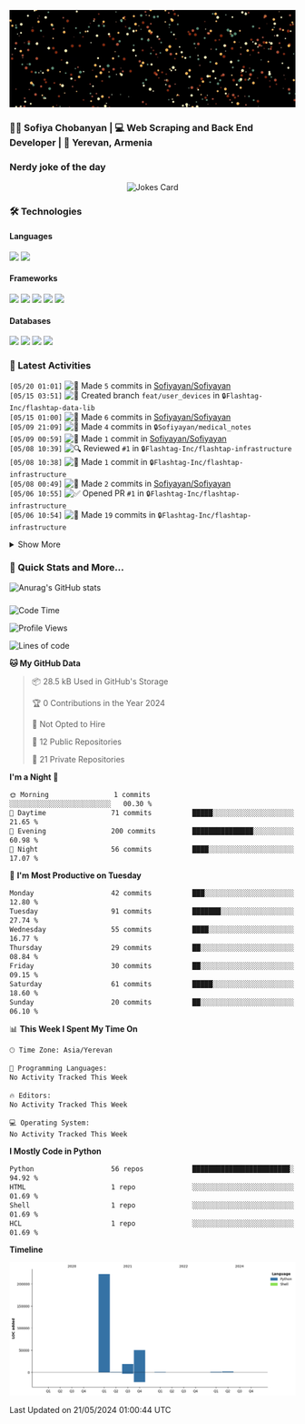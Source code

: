 <p align="center">
  <img src="images/github.gif" alt="Hello, I am Sofiya" />
</p>

<h3> 👩‍💻 Sofiya Chobanyan | 💻 Web Scraping and Back End Developer | 📍 Yerevan, Armenia </h3>


### Nerdy joke of the day

<p align="center">
<img src="https://readme-jokes.vercel.app/api?theme=tokyonight" alt="Jokes Card" />
</p>

### 🛠️ Technologies

#### Languages

<code><img height="30" src="https://img.shields.io/badge/python-3670A0?style=for-the-badge&logo=python&logoColor=ffdd54"></code>
<code><img height="30" src="https://img.shields.io/badge/c++-%2300599C.svg?style=for-the-badge&logo=c%2B%2B&logoColor=white"></code>

#### Frameworks

<code><img height="30" src="https://img.shields.io/badge/django-%23092E20.svg?style=for-the-badge&logo=django&logoColor=white"></code>
<code><img height="30" src="https://img.shields.io/badge/DJANGO-REST-ff1709?style=for-the-badge&logo=django&logoColor=white&color=ff1709&labelColor=gray"></code>
<code><img height="30" src="https://img.shields.io/badge/flask-%23000.svg?style=for-the-badge&logo=flask&logoColor=white"></code>
<code><img height="30" src="https://img.shields.io/badge/-Selenium-brightgreen"></code>
<code><img height="30" src="https://img.shields.io/badge/-Scrapy-green"></code>

#### Databases

<code><img height="30" src="https://img.shields.io/badge/postgres-%23316192.svg?style=for-the-badge&logo=postgresql&logoColor=white"></code>
<code><img height="30" src="https://img.shields.io/badge/sqlite-%2307405e.svg?style=for-the-badge&logo=sqlite&logoColor=white"></code>
<code><img height="30" src="https://img.shields.io/badge/MongoDB-%234ea94b.svg?style=for-the-badge&logo=mongodb&logoColor=white"></code>
<code><img height="30" src="https://img.shields.io/badge/redis-%23DD0031.svg?style=for-the-badge&logo=redis&logoColor=white"></code>


### 💫 Latest Activities

<!--START_SECTION:activity-->
`[05/20 01:01]` <img alt="📝" src="https://github.com/cheesits456/github-activity-readme/raw/master/icons/commit.png" align="top" height="18"> Made `5` commits in [Sofiyayan/Sofiyayan](https://github.com/Sofiyayan/Sofiyayan)  
`[05/15 03:51]` <img alt="📂" src="https://github.com/cheesits456/github-activity-readme/raw/master/icons/create-branch.png" align="top" height="18"> Created branch `feat/user_devices` in <span title="Private Repo">`🔒Flashtag-Inc/flashtap-data-lib`</span>  
`[05/15 01:00]` <img alt="📝" src="https://github.com/cheesits456/github-activity-readme/raw/master/icons/commit.png" align="top" height="18"> Made `6` commits in [Sofiyayan/Sofiyayan](https://github.com/Sofiyayan/Sofiyayan)  
`[05/09 21:09]` <img alt="📝" src="https://github.com/cheesits456/github-activity-readme/raw/master/icons/commit.png" align="top" height="18"> Made `4` commits in <span title="Private Repo">`🔒Sofiyayan/medical_notes`</span>  
`[05/09 00:59]` <img alt="📝" src="https://github.com/cheesits456/github-activity-readme/raw/master/icons/commit.png" align="top" height="18"> Made `1` commit in [Sofiyayan/Sofiyayan](https://github.com/Sofiyayan/Sofiyayan)  
`[05/08 10:39]` <img alt="🔍" src="https://github.com/cheesits456/github-activity-readme/raw/master/icons/review.png" align="top" height="18"> Reviewed `#1` in <span title="Private Repo">`🔒Flashtag-Inc/flashtap-infrastructure`</span>  
`[05/08 10:38]` <img alt="📝" src="https://github.com/cheesits456/github-activity-readme/raw/master/icons/commit.png" align="top" height="18"> Made `1` commit in <span title="Private Repo">`🔒Flashtag-Inc/flashtap-infrastructure`</span>  
`[05/08 00:49]` <img alt="📝" src="https://github.com/cheesits456/github-activity-readme/raw/master/icons/commit.png" align="top" height="18"> Made `2` commits in [Sofiyayan/Sofiyayan](https://github.com/Sofiyayan/Sofiyayan)  
`[05/06 10:55]` <img alt="✅" src="https://github.com/cheesits456/github-activity-readme/raw/master/icons/pr-open.png" align="top" height="18"> Opened PR `#1` in <span title="Private Repo">`🔒Flashtag-Inc/flashtap-infrastructure`</span>  
`[05/06 10:54]` <img alt="📝" src="https://github.com/cheesits456/github-activity-readme/raw/master/icons/commit.png" align="top" height="18"> Made `19` commits in <span title="Private Repo">`🔒Flashtag-Inc/flashtap-infrastructure`</span>  

<details><summary>Show More</summary>

`[05/06 10:54]` <img alt="📂" src="https://github.com/cheesits456/github-activity-readme/raw/master/icons/create-branch.png" align="top" height="18"> Created branch `feat/apigetaway_cloudwatch` in <span title="Private Repo">`🔒Flashtag-Inc/flashtap-infrastructure`</span>  
`[05/06 01:00]` <img alt="📝" src="https://github.com/cheesits456/github-activity-readme/raw/master/icons/commit.png" align="top" height="18"> Made `4` commits in [Sofiyayan/Sofiyayan](https://github.com/Sofiyayan/Sofiyayan)  
`[05/02 23:27]` <img alt="📝" src="https://github.com/cheesits456/github-activity-readme/raw/master/icons/commit.png" align="top" height="18"> Made `4` commits in <span title="Private Repo">`🔒Sofiyayan/medical_notes`</span>  
`[05/02 00:58]` <img alt="📝" src="https://github.com/cheesits456/github-activity-readme/raw/master/icons/commit.png" align="top" height="18"> Made `1` commit in [Sofiyayan/Sofiyayan](https://github.com/Sofiyayan/Sofiyayan)  
`[05/01 23:53]` <img alt="📝" src="https://github.com/cheesits456/github-activity-readme/raw/master/icons/commit.png" align="top" height="18"> Made `9` commits in <span title="Private Repo">`🔒Sofiyayan/medical_notes`</span>  
`[05/01 16:24]` <img alt="⭐" src="https://github.com/cheesits456/github-activity-readme/raw/master/icons/star.png" align="top" height="18"> Starred [dmontagu/fastapi-utils](https://github.com/dmontagu/fastapi-utils)  
`[05/01 11:47]` <img alt="⭐" src="https://github.com/cheesits456/github-activity-readme/raw/master/icons/star.png" align="top" height="18"> Starred [amisadmin/fastapi-user-auth](https://github.com/amisadmin/fastapi-user-auth)  
`[05/01 10:49]` <img alt="⭐" src="https://github.com/cheesits456/github-activity-readme/raw/master/icons/star.png" align="top" height="18"> Starred [taebow/fastapi-simple-login](https://github.com/taebow/fastapi-simple-login)  
`[05/01 01:03]` <img alt="📝" src="https://github.com/cheesits456/github-activity-readme/raw/master/icons/commit.png" align="top" height="18"> Made `1` commit in [Sofiyayan/Sofiyayan](https://github.com/Sofiyayan/Sofiyayan)  
`[04/30 20:42]` <img alt="⭐" src="https://github.com/cheesits456/github-activity-readme/raw/master/icons/star.png" align="top" height="18"> Starred [leonh/redis-streams-fastapi-chat](https://github.com/leonh/redis-streams-fastapi-chat)  
`[04/30 20:33]` <img alt="📝" src="https://github.com/cheesits456/github-activity-readme/raw/master/icons/commit.png" align="top" height="18"> Made `5` commits in <span title="Private Repo">`🔒Sofiyayan/medical_notes`</span>  
`[04/30 19:15]` <img alt="🎉" src="https://github.com/cheesits456/github-activity-readme/raw/master/icons/merge.png" align="top" height="18"> Merged PR `#1` in <span title="Private Repo">`🔒Sofiyayan/medical_notes`</span>  
`[04/30 19:14]` <img alt="✅" src="https://github.com/cheesits456/github-activity-readme/raw/master/icons/pr-open.png" align="top" height="18"> Opened PR `#1` in <span title="Private Repo">`🔒Sofiyayan/medical_notes`</span>  
`[04/30 19:12]` <img alt="📝" src="https://github.com/cheesits456/github-activity-readme/raw/master/icons/commit.png" align="top" height="18"> Made `2` commits in <span title="Private Repo">`🔒Sofiyayan/medical_notes`</span>  
`[04/30 19:12]` <img alt="📂" src="https://github.com/cheesits456/github-activity-readme/raw/master/icons/create-branch.png" align="top" height="18"> Created branch `master` in <span title="Private Repo">`🔒Sofiyayan/medical_notes`</span>  
`[04/30 19:08]` <img alt="📝" src="https://github.com/cheesits456/github-activity-readme/raw/master/icons/commit.png" align="top" height="18"> Made `1` commit in <span title="Private Repo">`🔒Sofiyayan/medical_notes`</span>  
`[04/30 19:08]` <img alt="❌" src="https://github.com/cheesits456/github-activity-readme/raw/master/icons/delete.png" align="top" height="18"> Deleted `master` from <span title="Private Repo">`🔒Sofiyayan/medical_notes`</span>  
`[04/30 19:08]` <img alt="📂" src="https://github.com/cheesits456/github-activity-readme/raw/master/icons/create-branch.png" align="top" height="18"> Created branch `main` in <span title="Private Repo">`🔒Sofiyayan/medical_notes`</span>  
`[04/30 16:33]` <img alt="📝" src="https://github.com/cheesits456/github-activity-readme/raw/master/icons/commit.png" align="top" height="18"> Made `1` commit in <span title="Private Repo">`🔒Sofiyayan/medical_notes`</span>  
`[04/30 16:33]` <img alt="📂" src="https://github.com/cheesits456/github-activity-readme/raw/master/icons/create-branch.png" align="top" height="18"> Created branch `master` in <span title="Private Repo">`🔒Sofiyayan/medical_notes`</span>  
`[04/30 16:33]` <img alt="➕" src="https://github.com/cheesits456/github-activity-readme/raw/master/icons/create-repo.png" align="top" height="18"> Created repository <span title="Private Repo">`🔒Sofiyayan/medical_notes`</span>  
`[04/30 00:58]` <img alt="📝" src="https://github.com/cheesits456/github-activity-readme/raw/master/icons/commit.png" align="top" height="18"> Made `1` commit in [Sofiyayan/Sofiyayan](https://github.com/Sofiyayan/Sofiyayan)  
`[04/29 13:28]` <img alt="📝" src="https://github.com/cheesits456/github-activity-readme/raw/master/icons/commit.png" align="top" height="18"> Made `4` commits in <span title="Private Repo">`🔒Flashtag-Inc/flashtap-lambda-video-api`</span>  
`[04/29 13:23]` <img alt="📝" src="https://github.com/cheesits456/github-activity-readme/raw/master/icons/commit.png" align="top" height="18"> Made `2` commits in <span title="Private Repo">`🔒Flashtag-Inc/flashtag-backend`</span>  
`[04/29 13:09]` <img alt="📝" src="https://github.com/cheesits456/github-activity-readme/raw/master/icons/commit.png" align="top" height="18"> Made `24` commits in <span title="Private Repo">`🔒Flashtag-Inc/flashtap-data-lib`</span>  
`[04/29 12:29]` <img alt="📝" src="https://github.com/cheesits456/github-activity-readme/raw/master/icons/commit.png" align="top" height="18"> Made `18` commits in <span title="Private Repo">`🔒Flashtag-Inc/flashtag-backend`</span>  
`[04/29 12:23]` <img alt="📝" src="https://github.com/cheesits456/github-activity-readme/raw/master/icons/commit.png" align="top" height="18"> Made `3` commits in <span title="Private Repo">`🔒Flashtag-Inc/flashtap-lambda-video-api`</span>  
`[04/29 12:23]` <img alt="🎉" src="https://github.com/cheesits456/github-activity-readme/raw/master/icons/merge.png" align="top" height="18"> Merged PR `#6` in <span title="Private Repo">`🔒Flashtag-Inc/flashtap-lambda-video-api`</span>  
`[04/29 00:59]` <img alt="📝" src="https://github.com/cheesits456/github-activity-readme/raw/master/icons/commit.png" align="top" height="18"> Made `5` commits in [Sofiyayan/Sofiyayan](https://github.com/Sofiyayan/Sofiyayan)  
`[04/24 15:39]` <img alt="📝" src="https://github.com/cheesits456/github-activity-readme/raw/master/icons/commit.png" align="top" height="18"> Made `2` commits in <span title="Private Repo">`🔒Flashtag-Inc/flashtap-data-lib`</span>  
`[04/24 00:59]` <img alt="📝" src="https://github.com/cheesits456/github-activity-readme/raw/master/icons/commit.png" align="top" height="18"> Made `1` commit in [Sofiyayan/Sofiyayan](https://github.com/Sofiyayan/Sofiyayan)  
`[04/23 10:59]` <img alt="📝" src="https://github.com/cheesits456/github-activity-readme/raw/master/icons/commit.png" align="top" height="18"> Made `1` commit in <span title="Private Repo">`🔒Flashtag-Inc/flashtag-backend`</span>  
`[04/23 10:57]` <img alt="🔍" src="https://github.com/cheesits456/github-activity-readme/raw/master/icons/review.png" align="top" height="18"> Reviewed `#44` in <span title="Private Repo">`🔒Flashtag-Inc/flashtap-data-lib`</span>  
`[04/23 00:58]` <img alt="📝" src="https://github.com/cheesits456/github-activity-readme/raw/master/icons/commit.png" align="top" height="18"> Made `1` commit in [Sofiyayan/Sofiyayan](https://github.com/Sofiyayan/Sofiyayan)  
`[04/22 23:33]` <img alt="✅" src="https://github.com/cheesits456/github-activity-readme/raw/master/icons/pr-open.png" align="top" height="18"> Opened PR `#7` in <span title="Private Repo">`🔒Flashtag-Inc/flashtap-lambda-video-api`</span>  
`[04/22 23:32]` <img alt="✅" src="https://github.com/cheesits456/github-activity-readme/raw/master/icons/pr-open.png" align="top" height="18"> Opened PR `#44` in <span title="Private Repo">`🔒Flashtag-Inc/flashtap-data-lib`</span>  
`[04/22 23:32]` <img alt="✅" src="https://github.com/cheesits456/github-activity-readme/raw/master/icons/pr-open.png" align="top" height="18"> Opened PR `#44` in <span title="Private Repo">`🔒Flashtag-Inc/flashtag-backend`</span>  
`[04/22 23:31]` <img alt="📂" src="https://github.com/cheesits456/github-activity-readme/raw/master/icons/create-branch.png" align="top" height="18"> Created branch `feat/admin_panel_changes` in <span title="Private Repo">`🔒Flashtag-Inc/flashtap-data-lib`</span>  
`[04/22 23:31]` <img alt="📝" src="https://github.com/cheesits456/github-activity-readme/raw/master/icons/commit.png" align="top" height="18"> Made `159` commits in <span title="Private Repo">`🔒Flashtag-Inc/flashtap-data-lib`</span>  
`[04/22 23:30]` <img alt="📂" src="https://github.com/cheesits456/github-activity-readme/raw/master/icons/create-branch.png" align="top" height="18"> Created branch `feat/post_status` in <span title="Private Repo">`🔒Flashtag-Inc/flashtap-lambda-video-api`</span>  
`[04/22 23:30]` <img alt="📝" src="https://github.com/cheesits456/github-activity-readme/raw/master/icons/commit.png" align="top" height="18"> Made `25` commits in <span title="Private Repo">`🔒Flashtag-Inc/flashtap-lambda-video-api`</span>  
`[04/22 23:29]` <img alt="📝" src="https://github.com/cheesits456/github-activity-readme/raw/master/icons/commit.png" align="top" height="18"> Made `160` commits in <span title="Private Repo">`🔒Flashtag-Inc/flashtag-backend`</span>  
`[04/22 23:29]` <img alt="📂" src="https://github.com/cheesits456/github-activity-readme/raw/master/icons/create-branch.png" align="top" height="18"> Created branch `feat/admin_ad_ons` in <span title="Private Repo">`🔒Flashtag-Inc/flashtag-backend`</span>  
`[04/22 01:00]` <img alt="📝" src="https://github.com/cheesits456/github-activity-readme/raw/master/icons/commit.png" align="top" height="18"> Made `9` commits in [Sofiyayan/Sofiyayan](https://github.com/Sofiyayan/Sofiyayan)  
`[04/12 10:46]` <img alt="📝" src="https://github.com/cheesits456/github-activity-readme/raw/master/icons/commit.png" align="top" height="18"> Made `1` commit in <span title="Private Repo">`🔒Flashtag-Inc/flashtap-lambda-video-api`</span>  
`[04/12 10:42]` <img alt="✅" src="https://github.com/cheesits456/github-activity-readme/raw/master/icons/pr-open.png" align="top" height="18"> Opened PR `#42` in <span title="Private Repo">`🔒Flashtag-Inc/flashtap-data-lib`</span>  
`[04/12 10:42]` <img alt="📂" src="https://github.com/cheesits456/github-activity-readme/raw/master/icons/create-branch.png" align="top" height="18"> Created branch `feature/undo_stories` in <span title="Private Repo">`🔒Flashtag-Inc/flashtap-data-lib`</span>  
`[04/12 10:00]` <img alt="📂" src="https://github.com/cheesits456/github-activity-readme/raw/master/icons/create-branch.png" align="top" height="18"> Created branch `feature/stories` in <span title="Private Repo">`🔒Flashtag-Inc/flashtap-data-lib`</span>  
`[04/12 00:58]` <img alt="📝" src="https://github.com/cheesits456/github-activity-readme/raw/master/icons/commit.png" align="top" height="18"> Made `1` commit in [Sofiyayan/Sofiyayan](https://github.com/Sofiyayan/Sofiyayan)  
`[04/11 16:25]` <img alt="📝" src="https://github.com/cheesits456/github-activity-readme/raw/master/icons/commit.png" align="top" height="18"> Made `10` commits in <span title="Private Repo">`🔒Flashtag-Inc/flashtap-lambda-video-api`</span>  
`[04/11 00:58]` <img alt="📝" src="https://github.com/cheesits456/github-activity-readme/raw/master/icons/commit.png" align="top" height="18"> Made `1` commit in [Sofiyayan/Sofiyayan](https://github.com/Sofiyayan/Sofiyayan)  
`[04/10 13:47]` <img alt="📝" src="https://github.com/cheesits456/github-activity-readme/raw/master/icons/commit.png" align="top" height="18"> Made `2` commits in <span title="Private Repo">`🔒Flashtag-Inc/flashtap-lambda-video-api`</span>  
`[04/10 11:52]` <img alt="✅" src="https://github.com/cheesits456/github-activity-readme/raw/master/icons/pr-open.png" align="top" height="18"> Opened PR `#6` in <span title="Private Repo">`🔒Flashtag-Inc/flashtap-lambda-video-api`</span>  
`[04/10 11:50]` <img alt="📂" src="https://github.com/cheesits456/github-activity-readme/raw/master/icons/create-branch.png" align="top" height="18"> Created branch `feat/stories` in <span title="Private Repo">`🔒Flashtag-Inc/flashtap-lambda-video-api`</span>  
`[04/10 00:57]` <img alt="📝" src="https://github.com/cheesits456/github-activity-readme/raw/master/icons/commit.png" align="top" height="18"> Made `1` commit in [Sofiyayan/Sofiyayan](https://github.com/Sofiyayan/Sofiyayan)  
`[04/09 19:57]` <img alt="📂" src="https://github.com/cheesits456/github-activity-readme/raw/master/icons/create-branch.png" align="top" height="18"> Created branch `feature/stories` in <span title="Private Repo">`🔒Flashtag-Inc/flashtap-data-lib`</span>  
`[04/09 00:57]` <img alt="📝" src="https://github.com/cheesits456/github-activity-readme/raw/master/icons/commit.png" align="top" height="18"> Made `1` commit in [Sofiyayan/Sofiyayan](https://github.com/Sofiyayan/Sofiyayan)  
`[04/08 11:43]` <img alt="✅" src="https://github.com/cheesits456/github-activity-readme/raw/master/icons/pr-open.png" align="top" height="18"> Opened PR `#40` in <span title="Private Repo">`🔒Flashtag-Inc/flashtag-backend`</span>  
`[04/08 11:43]` <img alt="📂" src="https://github.com/cheesits456/github-activity-readme/raw/master/icons/create-branch.png" align="top" height="18"> Created branch `hotfix/stats` in <span title="Private Repo">`🔒Flashtag-Inc/flashtag-backend`</span>  
`[04/08 00:58]` <img alt="📝" src="https://github.com/cheesits456/github-activity-readme/raw/master/icons/commit.png" align="top" height="18"> Made `12` commits in [Sofiyayan/Sofiyayan](https://github.com/Sofiyayan/Sofiyayan)  
`[03/27 12:52]` <img alt="📝" src="https://github.com/cheesits456/github-activity-readme/raw/master/icons/commit.png" align="top" height="18"> Made `1` commit in <span title="Private Repo">`🔒Flashtag-Inc/flashtag-backend`</span>  
`[03/27 12:35]` <img alt="📝" src="https://github.com/cheesits456/github-activity-readme/raw/master/icons/commit.png" align="top" height="18"> Made `1` commit in <span title="Private Repo">`🔒Flashtag-Inc/flashtap-data-lib`</span>  
`[03/27 00:56]` <img alt="📝" src="https://github.com/cheesits456/github-activity-readme/raw/master/icons/commit.png" align="top" height="18"> Made `1` commit in [Sofiyayan/Sofiyayan](https://github.com/Sofiyayan/Sofiyayan)  
`[03/26 21:00]` <img alt="⭐" src="https://github.com/cheesits456/github-activity-readme/raw/master/icons/star.png" align="top" height="18"> Starred [anthropics/anthropic-sdk-typescript](https://github.com/anthropics/anthropic-sdk-typescript)  
`[03/26 21:00]` <img alt="⭐" src="https://github.com/cheesits456/github-activity-readme/raw/master/icons/star.png" align="top" height="18"> Starred [anthropics/anthropic-cookbook](https://github.com/anthropics/anthropic-cookbook)  
`[03/26 17:10]` <img alt="⭐" src="https://github.com/cheesits456/github-activity-readme/raw/master/icons/star.png" align="top" height="18"> Starred [anthropics/anthropic-tools](https://github.com/anthropics/anthropic-tools)  
`[03/26 17:10]` <img alt="⭐" src="https://github.com/cheesits456/github-activity-readme/raw/master/icons/star.png" align="top" height="18"> Starred [KoushikNavuluri/Claude-API](https://github.com/KoushikNavuluri/Claude-API)  
`[03/26 00:56]` <img alt="📝" src="https://github.com/cheesits456/github-activity-readme/raw/master/icons/commit.png" align="top" height="18"> Made `1` commit in [Sofiyayan/Sofiyayan](https://github.com/Sofiyayan/Sofiyayan)  
`[03/25 21:11]` <img alt="📝" src="https://github.com/cheesits456/github-activity-readme/raw/master/icons/commit.png" align="top" height="18"> Made `1` commit in <span title="Private Repo">`🔒Flashtag-Inc/flashtag-backend`</span>  
`[03/25 20:48]` <img alt="📝" src="https://github.com/cheesits456/github-activity-readme/raw/master/icons/commit.png" align="top" height="18"> Made `1` commit in <span title="Private Repo">`🔒Flashtag-Inc/flashtap-data-lib`</span>  
`[03/25 20:47]` <img alt="📝" src="https://github.com/cheesits456/github-activity-readme/raw/master/icons/commit.png" align="top" height="18"> Made `2` commits in <span title="Private Repo">`🔒Flashtag-Inc/flashtag-backend`</span>  
`[03/25 10:52]` <img alt="⭐" src="https://github.com/cheesits456/github-activity-readme/raw/master/icons/star.png" align="top" height="18"> Starred [AmirLavasani/python-design-patterns](https://github.com/AmirLavasani/python-design-patterns)  
`[03/25 10:38]` <img alt="📝" src="https://github.com/cheesits456/github-activity-readme/raw/master/icons/commit.png" align="top" height="18"> Made `1` commit in <span title="Private Repo">`🔒Flashtag-Inc/flashtag-backend`</span>  
`[03/25 00:58]` <img alt="📝" src="https://github.com/cheesits456/github-activity-readme/raw/master/icons/commit.png" align="top" height="18"> Made `3` commits in [Sofiyayan/Sofiyayan](https://github.com/Sofiyayan/Sofiyayan)  
`[03/22 12:44]` <img alt="📝" src="https://github.com/cheesits456/github-activity-readme/raw/master/icons/commit.png" align="top" height="18"> Made `1` commit in <span title="Private Repo">`🔒Flashtag-Inc/flashtag-backend`</span>  
`[03/22 12:23]` <img alt="📝" src="https://github.com/cheesits456/github-activity-readme/raw/master/icons/commit.png" align="top" height="18"> Made `2` commits in <span title="Private Repo">`🔒Flashtag-Inc/flashtap-data-lib`</span>  
`[03/22 11:48]` <img alt="✅" src="https://github.com/cheesits456/github-activity-readme/raw/master/icons/pr-open.png" align="top" height="18"> Opened PR `#38` in <span title="Private Repo">`🔒Flashtag-Inc/flashtap-data-lib`</span>  
`[03/22 11:47]` <img alt="📂" src="https://github.com/cheesits456/github-activity-readme/raw/master/icons/create-branch.png" align="top" height="18"> Created branch `feature/views,shares` in <span title="Private Repo">`🔒Flashtag-Inc/flashtap-data-lib`</span>  
`[03/22 00:56]` <img alt="📝" src="https://github.com/cheesits456/github-activity-readme/raw/master/icons/commit.png" align="top" height="18"> Made `2` commits in [Sofiyayan/Sofiyayan](https://github.com/Sofiyayan/Sofiyayan)  
`[03/20 15:15]` <img alt="📝" src="https://github.com/cheesits456/github-activity-readme/raw/master/icons/commit.png" align="top" height="18"> Made `1` commit in <span title="Private Repo">`🔒Flashtag-Inc/flashtag-backend`</span>  
`[03/20 15:13]` <img alt="✅" src="https://github.com/cheesits456/github-activity-readme/raw/master/icons/pr-open.png" align="top" height="18"> Opened PR `#38` in <span title="Private Repo">`🔒Flashtag-Inc/flashtag-backend`</span>  
`[03/20 15:13]` <img alt="📂" src="https://github.com/cheesits456/github-activity-readme/raw/master/icons/create-branch.png" align="top" height="18"> Created branch `feat/clip_stats` in <span title="Private Repo">`🔒Flashtag-Inc/flashtag-backend`</span>  
`[03/20 00:56]` <img alt="📝" src="https://github.com/cheesits456/github-activity-readme/raw/master/icons/commit.png" align="top" height="18"> Made `2` commits in [Sofiyayan/Sofiyayan](https://github.com/Sofiyayan/Sofiyayan)  
`[03/18 13:29]` <img alt="📝" src="https://github.com/cheesits456/github-activity-readme/raw/master/icons/commit.png" align="top" height="18"> Made `1` commit in <span title="Private Repo">`🔒Flashtag-Inc/flashtag-backend`</span>  
`[03/18 13:16]` <img alt="✅" src="https://github.com/cheesits456/github-activity-readme/raw/master/icons/pr-open.png" align="top" height="18"> Opened PR `#36` in <span title="Private Repo">`🔒Flashtag-Inc/flashtag-backend`</span>  
`[03/18 13:16]` <img alt="📂" src="https://github.com/cheesits456/github-activity-readme/raw/master/icons/create-branch.png" align="top" height="18"> Created branch `feat/handling_error` in <span title="Private Repo">`🔒Flashtag-Inc/flashtag-backend`</span>  
`[03/18 00:57]` <img alt="📝" src="https://github.com/cheesits456/github-activity-readme/raw/master/icons/commit.png" align="top" height="18"> Made `3` commits in [Sofiyayan/Sofiyayan](https://github.com/Sofiyayan/Sofiyayan)  
`[03/15 15:15]` <img alt="✅" src="https://github.com/cheesits456/github-activity-readme/raw/master/icons/pr-open.png" align="top" height="18"> Opened PR `#37` in <span title="Private Repo">`🔒Flashtag-Inc/flashtap-data-lib`</span>  
`[03/15 15:15]` <img alt="✅" src="https://github.com/cheesits456/github-activity-readme/raw/master/icons/pr-open.png" align="top" height="18"> Opened PR `#35` in <span title="Private Repo">`🔒Flashtag-Inc/flashtag-backend`</span>  
`[03/15 15:15]` <img alt="📂" src="https://github.com/cheesits456/github-activity-readme/raw/master/icons/create-branch.png" align="top" height="18"> Created branch `feature/unique_school` in <span title="Private Repo">`🔒Flashtag-Inc/flashtap-data-lib`</span>  
`[03/15 15:14]` <img alt="📂" src="https://github.com/cheesits456/github-activity-readme/raw/master/icons/create-branch.png" align="top" height="18"> Created branch `feat/school_get_or_create` in <span title="Private Repo">`🔒Flashtag-Inc/flashtag-backend`</span>  
`[03/15 10:31]` <img alt="✅" src="https://github.com/cheesits456/github-activity-readme/raw/master/icons/pr-open.png" align="top" height="18"> Opened PR `#36` in <span title="Private Repo">`🔒Flashtag-Inc/flashtap-data-lib`</span>  
`[03/15 10:31]` <img alt="📝" src="https://github.com/cheesits456/github-activity-readme/raw/master/icons/commit.png" align="top" height="18"> Made `1` commit in <span title="Private Repo">`🔒Flashtag-Inc/flashtap-data-lib`</span>  
`[03/15 10:30]` <img alt="📂" src="https://github.com/cheesits456/github-activity-readme/raw/master/icons/create-branch.png" align="top" height="18"> Created branch `feature/video-tags` in <span title="Private Repo">`🔒Flashtag-Inc/flashtap-data-lib`</span>  
`[03/15 00:56]` <img alt="📝" src="https://github.com/cheesits456/github-activity-readme/raw/master/icons/commit.png" align="top" height="18"> Made `4` commits in [Sofiyayan/Sofiyayan](https://github.com/Sofiyayan/Sofiyayan)  
`[03/11 16:10]` <img alt="📝" src="https://github.com/cheesits456/github-activity-readme/raw/master/icons/commit.png" align="top" height="18"> Made `1` commit in <span title="Private Repo">`🔒Flashtag-Inc/flashtag-backend`</span>  
`[03/11 00:57]` <img alt="📝" src="https://github.com/cheesits456/github-activity-readme/raw/master/icons/commit.png" align="top" height="18"> Made `3` commits in [Sofiyayan/Sofiyayan](https://github.com/Sofiyayan/Sofiyayan)  
`[03/09 00:02]` <img alt="📝" src="https://github.com/cheesits456/github-activity-readme/raw/master/icons/commit.png" align="top" height="18"> Made `3` commits in <span title="Private Repo">`🔒Flashtag-Inc/flashtag-backend`</span>  
`[03/08 22:09]` <img alt="✅" src="https://github.com/cheesits456/github-activity-readme/raw/master/icons/pr-open.png" align="top" height="18"> Opened PR `#33` in <span title="Private Repo">`🔒Flashtag-Inc/flashtag-backend`</span>  
`[03/08 22:09]` <img alt="📂" src="https://github.com/cheesits456/github-activity-readme/raw/master/icons/create-branch.png" align="top" height="18"> Created branch `fix/community_endpoints` in <span title="Private Repo">`🔒Flashtag-Inc/flashtag-backend`</span>  
`[03/08 01:13]` <img alt="📝" src="https://github.com/cheesits456/github-activity-readme/raw/master/icons/commit.png" align="top" height="18"> Made `1` commit in <span title="Private Repo">`🔒Flashtag-Inc/flashtag-backend`</span>  
`[03/08 00:56]` <img alt="📝" src="https://github.com/cheesits456/github-activity-readme/raw/master/icons/commit.png" align="top" height="18"> Made `1` commit in [Sofiyayan/Sofiyayan](https://github.com/Sofiyayan/Sofiyayan)  
`[03/07 20:38]` <img alt="✅" src="https://github.com/cheesits456/github-activity-readme/raw/master/icons/pr-open.png" align="top" height="18"> Opened PR `#30` in <span title="Private Repo">`🔒Flashtag-Inc/flashtag-backend`</span>  
`[03/07 20:34]` <img alt="📝" src="https://github.com/cheesits456/github-activity-readme/raw/master/icons/commit.png" align="top" height="18"> Made `2` commits in <span title="Private Repo">`🔒Flashtag-Inc/flashtag-backend`</span>  
`[03/07 17:34]` <img alt="📂" src="https://github.com/cheesits456/github-activity-readme/raw/master/icons/create-branch.png" align="top" height="18"> Created branch `feat/my_network_above_cam` in <span title="Private Repo">`🔒Flashtag-Inc/flashtag-backend`</span>  
`[03/07 12:41]` <img alt="📂" src="https://github.com/cheesits456/github-activity-readme/raw/master/icons/create-branch.png" align="top" height="18"> Created branch `feat/get_other_user` in <span title="Private Repo">`🔒Flashtag-Inc/flashtag-backend`</span>  
`[03/07 00:46]` <img alt="📝" src="https://github.com/cheesits456/github-activity-readme/raw/master/icons/commit.png" align="top" height="18"> Made `1` commit in [Sofiyayan/Sofiyayan](https://github.com/Sofiyayan/Sofiyayan)  
`[03/06 15:34]` <img alt="📝" src="https://github.com/cheesits456/github-activity-readme/raw/master/icons/commit.png" align="top" height="18"> Made `1` commit in <span title="Private Repo">`🔒Flashtag-Inc/flashtap-data-lib`</span>  
`[03/06 15:27]` <img alt="🔍" src="https://github.com/cheesits456/github-activity-readme/raw/master/icons/review.png" align="top" height="18"> Reviewed `#27` in <span title="Private Repo">`🔒Flashtag-Inc/flashtag-backend`</span>  
`[03/06 15:26]` <img alt="📝" src="https://github.com/cheesits456/github-activity-readme/raw/master/icons/commit.png" align="top" height="18"> Made `1` commit in <span title="Private Repo">`🔒Flashtag-Inc/flashtag-backend`</span>  
`[03/06 15:19]` <img alt="✅" src="https://github.com/cheesits456/github-activity-readme/raw/master/icons/pr-open.png" align="top" height="18"> Opened PR `#29` in <span title="Private Repo">`🔒Flashtag-Inc/flashtag-backend`</span>  
`[03/06 15:19]` <img alt="📂" src="https://github.com/cheesits456/github-activity-readme/raw/master/icons/create-branch.png" align="top" height="18"> Created branch `feat/authorize_requests` in <span title="Private Repo">`🔒Flashtag-Inc/flashtag-backend`</span>  
`[03/06 00:56]` <img alt="📝" src="https://github.com/cheesits456/github-activity-readme/raw/master/icons/commit.png" align="top" height="18"> Made `1` commit in [Sofiyayan/Sofiyayan](https://github.com/Sofiyayan/Sofiyayan)  
`[03/05 20:00]` <img alt="✅" src="https://github.com/cheesits456/github-activity-readme/raw/master/icons/pr-open.png" align="top" height="18"> Opened PR `#27` in <span title="Private Repo">`🔒Flashtag-Inc/flashtag-backend`</span>  
`[03/05 19:59]` <img alt="📂" src="https://github.com/cheesits456/github-activity-readme/raw/master/icons/create-branch.png" align="top" height="18"> Created branch `feat/general_sharing` in <span title="Private Repo">`🔒Flashtag-Inc/flashtag-backend`</span>  
`[03/05 19:58]` <img alt="📝" src="https://github.com/cheesits456/github-activity-readme/raw/master/icons/commit.png" align="top" height="18"> Made `4` commits in <span title="Private Repo">`🔒Flashtag-Inc/flashtap-data-lib`</span>  
`[03/05 19:56]` <img alt="✅" src="https://github.com/cheesits456/github-activity-readme/raw/master/icons/pr-open.png" align="top" height="18"> Opened PR `#34` in <span title="Private Repo">`🔒Flashtag-Inc/flashtap-data-lib`</span>  
`[03/05 19:52]` <img alt="📝" src="https://github.com/cheesits456/github-activity-readme/raw/master/icons/commit.png" align="top" height="18"> Made `1` commit in <span title="Private Repo">`🔒Flashtag-Inc/flashtap-data-lib`</span>  
`[03/05 00:55]` <img alt="📝" src="https://github.com/cheesits456/github-activity-readme/raw/master/icons/commit.png" align="top" height="18"> Made `1` commit in [Sofiyayan/Sofiyayan](https://github.com/Sofiyayan/Sofiyayan)  
`[03/04 21:36]` <img alt="📂" src="https://github.com/cheesits456/github-activity-readme/raw/master/icons/create-branch.png" align="top" height="18"> Created branch `feature/general_sharing` in <span title="Private Repo">`🔒Flashtag-Inc/flashtap-data-lib`</span>  
`[03/04 17:45]` <img alt="✅" src="https://github.com/cheesits456/github-activity-readme/raw/master/icons/pr-open.png" align="top" height="18"> Opened PR `#26` in <span title="Private Repo">`🔒Flashtag-Inc/flashtag-backend`</span>  
`[03/04 17:45]` <img alt="📂" src="https://github.com/cheesits456/github-activity-readme/raw/master/icons/create-branch.png" align="top" height="18"> Created branch `hotfix/requests_tablename` in <span title="Private Repo">`🔒Flashtag-Inc/flashtag-backend`</span>  
`[03/04 17:45]` <img alt="✅" src="https://github.com/cheesits456/github-activity-readme/raw/master/icons/pr-open.png" align="top" height="18"> Opened PR `#33` in <span title="Private Repo">`🔒Flashtag-Inc/flashtap-data-lib`</span>  
`[03/04 17:44]` <img alt="📂" src="https://github.com/cheesits456/github-activity-readme/raw/master/icons/create-branch.png" align="top" height="18"> Created branch `hotfix/requests_tablename` in <span title="Private Repo">`🔒Flashtag-Inc/flashtap-data-lib`</span>  
`[03/04 00:57]` <img alt="📝" src="https://github.com/cheesits456/github-activity-readme/raw/master/icons/commit.png" align="top" height="18"> Made `3` commits in [Sofiyayan/Sofiyayan](https://github.com/Sofiyayan/Sofiyayan)  
`[03/01 14:13]` <img alt="📝" src="https://github.com/cheesits456/github-activity-readme/raw/master/icons/commit.png" align="top" height="18"> Made `2` commits in <span title="Private Repo">`🔒Flashtag-Inc/flashtag-backend`</span>  
`[03/01 09:49]` <img alt="📝" src="https://github.com/cheesits456/github-activity-readme/raw/master/icons/commit.png" align="top" height="18"> Made `1` commit in <span title="Private Repo">`🔒Flashtag-Inc/flashtap-data-lib`</span>  
`[03/01 01:01]` <img alt="📝" src="https://github.com/cheesits456/github-activity-readme/raw/master/icons/commit.png" align="top" height="18"> Made `1` commit in [Sofiyayan/Sofiyayan](https://github.com/Sofiyayan/Sofiyayan)  
`[03/01 00:54]` <img alt="📝" src="https://github.com/cheesits456/github-activity-readme/raw/master/icons/commit.png" align="top" height="18"> Made `1` commit in <span title="Private Repo">`🔒Flashtag-Inc/flashtap-data-lib`</span>  
`[02/29 23:08]` <img alt="📝" src="https://github.com/cheesits456/github-activity-readme/raw/master/icons/commit.png" align="top" height="18"> Made `1` commit in <span title="Private Repo">`🔒Flashtag-Inc/flashtag-backend`</span>  
`[02/29 00:55]` <img alt="📝" src="https://github.com/cheesits456/github-activity-readme/raw/master/icons/commit.png" align="top" height="18"> Made `1` commit in [Sofiyayan/Sofiyayan](https://github.com/Sofiyayan/Sofiyayan)  
`[02/28 03:28]` <img alt="❌" src="https://github.com/cheesits456/github-activity-readme/raw/master/icons/pr-close.png" align="top" height="18"> Closed PR `#22` in <span title="Private Repo">`🔒Flashtag-Inc/flashtag-backend`</span>  
`[02/28 03:28]` <img alt="✅" src="https://github.com/cheesits456/github-activity-readme/raw/master/icons/pr-open.png" align="top" height="18"> Opened PR `#24` in <span title="Private Repo">`🔒Flashtag-Inc/flashtag-backend`</span>  
`[02/28 03:25]` <img alt="📂" src="https://github.com/cheesits456/github-activity-readme/raw/master/icons/create-branch.png" align="top" height="18"> Created branch `feat/FT-1956-User-Below-Camera-Followers/Following-list` in <span title="Private Repo">`🔒Flashtag-Inc/flashtag-backend`</span>  
`[02/28 03:23]` <img alt="📝" src="https://github.com/cheesits456/github-activity-readme/raw/master/icons/commit.png" align="top" height="18"> Made `1` commit in <span title="Private Repo">`🔒Flashtag-Inc/flashtap-data-lib`</span>  
`[02/28 00:55]` <img alt="📝" src="https://github.com/cheesits456/github-activity-readme/raw/master/icons/commit.png" align="top" height="18"> Made `1` commit in [Sofiyayan/Sofiyayan](https://github.com/Sofiyayan/Sofiyayan)  
`[02/27 14:56]` <img alt="✅" src="https://github.com/cheesits456/github-activity-readme/raw/master/icons/pr-open.png" align="top" height="18"> Opened PR `#22` in <span title="Private Repo">`🔒Flashtag-Inc/flashtag-backend`</span>  
`[02/27 14:55]` <img alt="📂" src="https://github.com/cheesits456/github-activity-readme/raw/master/icons/create-branch.png" align="top" height="18"> Created branch `feat/community` in <span title="Private Repo">`🔒Flashtag-Inc/flashtag-backend`</span>  
`[02/27 14:53]` <img alt="❌" src="https://github.com/cheesits456/github-activity-readme/raw/master/icons/pr-close.png" align="top" height="18"> Closed PR `#18` in <span title="Private Repo">`🔒Flashtag-Inc/flashtag-backend`</span>  
`[02/27 14:53]` <img alt="❌" src="https://github.com/cheesits456/github-activity-readme/raw/master/icons/delete.png" align="top" height="18"> Deleted `feat/FT-1956-User-Below-Camera-Followers/Following-list` from <span title="Private Repo">`🔒Flashtag-Inc/flashtag-backend`</span>  
`[02/27 14:50]` <img alt="📝" src="https://github.com/cheesits456/github-activity-readme/raw/master/icons/commit.png" align="top" height="18"> Made `16` commits in <span title="Private Repo">`🔒Flashtag-Inc/flashtag-backend`</span>  
`[02/27 14:13]` <img alt="📝" src="https://github.com/cheesits456/github-activity-readme/raw/master/icons/commit.png" align="top" height="18"> Made `17` commits in <span title="Private Repo">`🔒Flashtag-Inc/flashtap-data-lib`</span>  
`[02/27 00:55]` <img alt="📝" src="https://github.com/cheesits456/github-activity-readme/raw/master/icons/commit.png" align="top" height="18"> Made `1` commit in [Sofiyayan/Sofiyayan](https://github.com/Sofiyayan/Sofiyayan)  
`[02/26 20:10]` <img alt="📝" src="https://github.com/cheesits456/github-activity-readme/raw/master/icons/commit.png" align="top" height="18"> Made `1` commit in <span title="Private Repo">`🔒Flashtag-Inc/flashtag-backend`</span>  
`[02/26 00:57]` <img alt="📝" src="https://github.com/cheesits456/github-activity-readme/raw/master/icons/commit.png" align="top" height="18"> Made `3` commits in [Sofiyayan/Sofiyayan](https://github.com/Sofiyayan/Sofiyayan)  
`[02/23 13:39]` <img alt="📝" src="https://github.com/cheesits456/github-activity-readme/raw/master/icons/commit.png" align="top" height="18"> Made `7` commits in <span title="Private Repo">`🔒Flashtag-Inc/flashtap-data-lib`</span>  
`[02/23 11:48]` <img alt="✅" src="https://github.com/cheesits456/github-activity-readme/raw/master/icons/pr-open.png" align="top" height="18"> Opened PR `#18` in <span title="Private Repo">`🔒Flashtag-Inc/flashtag-backend`</span>  
`[02/23 11:47]` <img alt="✅" src="https://github.com/cheesits456/github-activity-readme/raw/master/icons/pr-open.png" align="top" height="18"> Opened PR `#27` in <span title="Private Repo">`🔒Flashtag-Inc/flashtap-data-lib`</span>  
`[02/23 11:45]` <img alt="📂" src="https://github.com/cheesits456/github-activity-readme/raw/master/icons/create-branch.png" align="top" height="18"> Created branch `feat/FT-1956-User-Below-Camera-Followers/Following-list` in <span title="Private Repo">`🔒Flashtag-Inc/flashtag-backend`</span>  
`[02/23 11:45]` <img alt="📂" src="https://github.com/cheesits456/github-activity-readme/raw/master/icons/create-branch.png" align="top" height="18"> Created branch `feature/FT-1956-User-Below-Camera-Follower` in <span title="Private Repo">`🔒Flashtag-Inc/flashtap-data-lib`</span>  
`[02/23 00:55]` <img alt="📝" src="https://github.com/cheesits456/github-activity-readme/raw/master/icons/commit.png" align="top" height="18"> Made `2` commits in [Sofiyayan/Sofiyayan](https://github.com/Sofiyayan/Sofiyayan)  
`[02/21 12:16]` <img alt="✅" src="https://github.com/cheesits456/github-activity-readme/raw/master/icons/pr-open.png" align="top" height="18"> Opened PR `#14` in <span title="Private Repo">`🔒Flashtag-Inc/flashtag-backend`</span>  
`[02/21 12:12]` <img alt="📂" src="https://github.com/cheesits456/github-activity-readme/raw/master/icons/create-branch.png" align="top" height="18"> Created branch `feat/FT-1949User-Sign-Up-Registrations-school` in <span title="Private Repo">`🔒Flashtag-Inc/flashtag-backend`</span>  
`[02/21 00:56]` <img alt="📝" src="https://github.com/cheesits456/github-activity-readme/raw/master/icons/commit.png" align="top" height="18"> Made `1` commit in [Sofiyayan/Sofiyayan](https://github.com/Sofiyayan/Sofiyayan)  

</details>
<!--END_SECTION:activity-->


### 🚀 Quick Stats and More...

![Anurag's GitHub stats](https://github-readme-stats.vercel.app/api?username=Sofiyayan&show_icons=true&theme=tokyonight)


### 
<!--START_SECTION:waka-->
![Code Time](http://img.shields.io/badge/Code%20Time-391%20hrs%2027%20mins-blue)

![Profile Views](http://img.shields.io/badge/Profile%20Views-0-blue)

![Lines of code](https://img.shields.io/badge/From%20Hello%20World%20I%27ve%20Written-293.5%20thousand%20lines%20of%20code-blue)

**🐱 My GitHub Data** 

> 📦 28.5 kB Used in GitHub's Storage 
 > 
> 🏆 0 Contributions in the Year 2024
 > 
> 🚫 Not Opted to Hire
 > 
> 📜 12 Public Repositories 
 > 
> 🔑 21 Private Repositories 
 > 
**I'm a Night 🦉** 

```text
🌞 Morning                1 commits           ░░░░░░░░░░░░░░░░░░░░░░░░░   00.30 % 
🌆 Daytime                71 commits          █████░░░░░░░░░░░░░░░░░░░░   21.65 % 
🌃 Evening                200 commits         ███████████████░░░░░░░░░░   60.98 % 
🌙 Night                  56 commits          ████░░░░░░░░░░░░░░░░░░░░░   17.07 % 
```
📅 **I'm Most Productive on Tuesday** 

```text
Monday                   42 commits          ███░░░░░░░░░░░░░░░░░░░░░░   12.80 % 
Tuesday                  91 commits          ███████░░░░░░░░░░░░░░░░░░   27.74 % 
Wednesday                55 commits          ████░░░░░░░░░░░░░░░░░░░░░   16.77 % 
Thursday                 29 commits          ██░░░░░░░░░░░░░░░░░░░░░░░   08.84 % 
Friday                   30 commits          ██░░░░░░░░░░░░░░░░░░░░░░░   09.15 % 
Saturday                 61 commits          █████░░░░░░░░░░░░░░░░░░░░   18.60 % 
Sunday                   20 commits          ██░░░░░░░░░░░░░░░░░░░░░░░   06.10 % 
```


📊 **This Week I Spent My Time On** 

```text
🕑︎ Time Zone: Asia/Yerevan

💬 Programming Languages: 
No Activity Tracked This Week

🔥 Editors: 
No Activity Tracked This Week

💻 Operating System: 
No Activity Tracked This Week
```

**I Mostly Code in Python** 

```text
Python                   56 repos            ████████████████████████░   94.92 % 
HTML                     1 repo              ░░░░░░░░░░░░░░░░░░░░░░░░░   01.69 % 
Shell                    1 repo              ░░░░░░░░░░░░░░░░░░░░░░░░░   01.69 % 
HCL                      1 repo              ░░░░░░░░░░░░░░░░░░░░░░░░░   01.69 % 
```



**Timeline**

![Lines of Code chart](https://raw.githubusercontent.com/Sofiyayan/Sofiyayan/master/assets/bar_graph.png)


 Last Updated on 21/05/2024 01:00:44 UTC
<!--END_SECTION:waka-->


<!--
**Sofiyayan/Sofiyayan** is a ✨ _special_ ✨ repository because its `README.md` (this file) appears on your GitHub profile.

Here are some ideas to get you started:

- 🔭 I’m currently working on ...
- 🌱 I’m currently learning ...
- 👯 I’m looking to collaborate on ...
- 🤔 I’m looking for help with ...
- 💬 Ask me about ...
- 📫 How to reach me: ...
- 😄 Pronouns: ...
- ⚡ Fun fact: ...
-->
